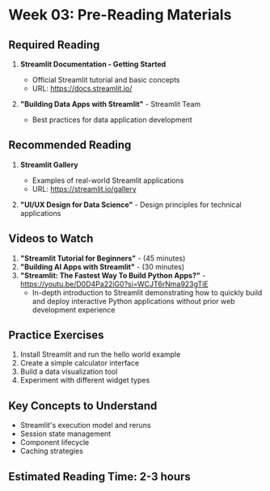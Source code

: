 # Week 03: Pre-Reading Materials

## Required Reading
1. **Streamlit Documentation - Getting Started**
   - Official Streamlit tutorial and basic concepts
   - URL: https://docs.streamlit.io/

2. **"Building Data Apps with Streamlit"** - Streamlit Team
   - Best practices for data application development

## Recommended Reading
1. **Streamlit Gallery**
   - Examples of real-world Streamlit applications
   - URL: https://streamlit.io/gallery

2. **"UI/UX Design for Data Science"** - Design principles for technical applications


## Videos to Watch
1. **"Streamlit Tutorial for Beginners"** - (45 minutes)
2. **"Building AI Apps with Streamlit"** - (30 minutes)
3. **"Streamlit: The Fastest Way To Build Python Apps?"** - https://youtu.be/D0D4Pa22iG0?si=WCJT6rNma923gTiE
   - In-depth introduction to Streamlit demonstrating how to quickly build and deploy interactive Python applications without prior web development experience


## Practice Exercises
1. Install Streamlit and run the hello world example
2. Create a simple calculator interface
3. Build a data visualization tool
4. Experiment with different widget types

## Key Concepts to Understand
- Streamlit's execution model and reruns
- Session state management
- Component lifecycle
- Caching strategies

## Estimated Reading Time: 2-3 hours 